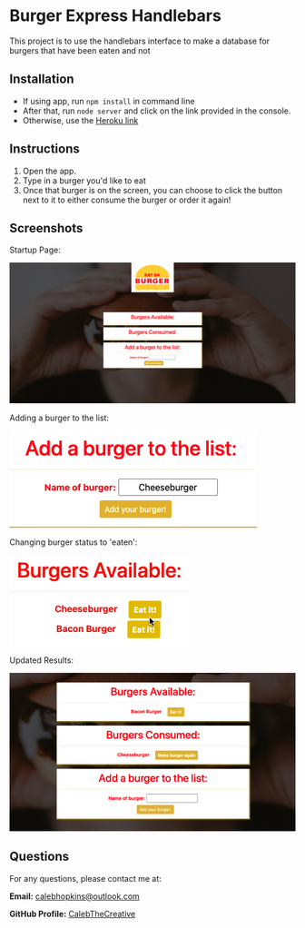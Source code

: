 # Burger Express Handlebars

This project is to use the handlebars interface to make a database for burgers that have been eaten and not

## Installation

* If using app, run `npm install` in command line
* After that, run `node server` and click on the link provided in the console.
* Otherwise, use the [Heroku link](https://shielded-scrubland-69295.herokuapp.com/burgers)

## Instructions
1) Open the app.
2) Type in a burger you'd like to eat
3) Once that burger is on the screen, you can choose to click the button next to it to either consume the burger or order it again!

## Screenshots
Startup Page:

![Startup Page](public/assets/img/Burger-SS1.png)

Adding a burger to the list:

![Adding Burger](public/assets/img/Burger-SS2.png)

Changing burger status to 'eaten':

![Updating Burger Status](public/assets/img/Burger-SS3.png)

Updated Results:

![Updated Results](public/assets/img/Burger-SS4.png)

## Questions

For any questions, please contact me at:

**Email:** calebhopkins@outlook.com

**GitHub Profile:** [CalebTheCreative]("https://github.com/CalebTheCreative")